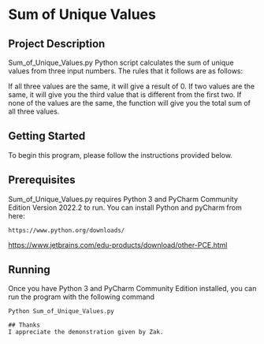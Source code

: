 # Sum of Unique Values

## Project Description
Sum_of_Unique_Values.py Python script calculates the sum of unique values from three input numbers. The rules that it follows are as follows:

If all three values are the same, it will give a result of 0.
If two values are the same, it will give you the third value that is different from the first two.
If none of the values are the same, the function will give you the total sum of all three values.

## Getting Started
To begin this program, please follow the instructions provided below.

## Prerequisites
 Sum_of_Unique_Values.py requires Python 3 and PyCharm Community Edition Version 2022.2 to run. You can install Python and pyCharm from here:
``` 
https://www.python.org/downloads/
```
https://www.jetbrains.com/edu-products/download/other-PCE.html 

## Running
Once you have Python 3 and PyCharm Community Edition installed, you can run the program with the following command

```
Python Sum_of_Unique_Values.py

## Thanks 
I appreciate the demonstration given by Zak.
